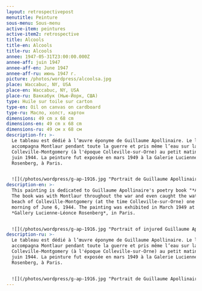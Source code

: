 ```yaml
---
layout: retrospectivepost
menutitle: Peinture
sous-menu: Sous-menu
active-item: peintures
active-item2: retrospective
title: Alcools
title-en: Alcools
title-ru: Alcools
annee: 1947-05-31T23:00:00.000Z
annee-aff: juin 1947
annee-aff-en: June 1947
annee-aff-ru: июнь 1947 г.
picture: /photos/wordpress/alcoolsa.jpg
place: Waccabuc, NY, USA
place-en: Waccabuc, NY, USA
place-ru: Ваккабук (Нью-Йорк, США)
type: Huile sur toile sur carton
type-en: Oil on canvas on cardboard
type-ru: Масло, холст, картон
dimensions: 49 cm x 68 cm
dimensions-en: 49 cm x 68 cm
dimensions-ru: 49 см x 68 см
description-fr: >-
  Le tableau est dédié à l’œuvre éponyme de Guillaume Apollinaire. Le livre
  accompagna Montlaur pendant toute la guerre et pris même l’eau sur la plage de
  Colleville-Montgomery (à l'époque Colleville-sur-Orne) au petit matin du 6
  juin 1944. La peinture fut exposée en mars 1949 à la Galerie Lucienne-Léonce
  Rosenberg, à Paris.


  ![](/photos/wordpress/g-ap-1916.jpg "Portrait de Guillaume Apollinaire blessé - Pablo Picasso - 1916")
description-en: >-
  This painting is dedicated to Guillaume Apollinaire's poetry book "*Alcools*".
  The book was with Montlaur throughout the war and even caught the water on the
  beach of Colleville-Montgomery (at the time Colleville-sur-Orne) one early
  morning of June 6, 1944. The painting was exhibited in March 1949 at the
  *Gallery Lucienne-Léonce Rosenberg*, in Paris.


  ![](/photos/wordpress/g-ap-1916.jpg "Portrait of injured Guillaume Apollinaire - Pablo Picasso - 1916")
description-ru: >-
  Le tableau est dédié à l’œuvre éponyme de Guillaume Apollinaire. Le livre
  accompagna Montlaur pendant toute la guerre et pris même l’eau sur la plage de
  Colleville-Montgomery (à l'époque Colleville-sur-Orne) au petit matin du 6
  juin 1944. La peinture fut exposée en mars 1949 à la Galerie Lucienne-Léonce
  Rosenberg, à Paris.


  ![](/photos/wordpress/g-ap-1916.jpg "Portrait de Guillaume Apollinaire blessé - Pablo Picasso - 1916")
---
```


